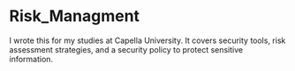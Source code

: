 # Risk_Managment
I wrote this for my studies at Capella University. It covers security tools, risk assessment strategies, and a security policy to protect sensitive information.
